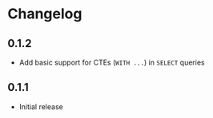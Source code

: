 # Changelog

0.1.2
-----

- Add basic support for CTEs (`WITH ...`) in `SELECT` queries

0.1.1
-----

- Initial release
